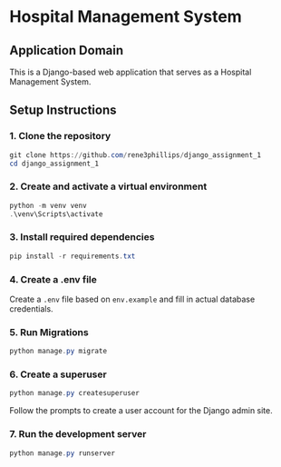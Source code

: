 # Hospital Management System

## Application Domain
This is a Django-based web application that serves as a Hospital Management System.

## Setup Instructions

### 1. Clone the repository 
```powershell
git clone https://github.com/rene3phillips/django_assignment_1
cd django_assignment_1
```

### 2. Create and activate a virtual environment
```powershell
python -m venv venv
.\venv\Scripts\activate
```

### 3. Install required dependencies
```powershell
pip install -r requirements.txt
```

### 4. Create a .env file 
Create a `.env` file based on `env.example` and fill in actual database credentials. 

### 5. Run Migrations
```powershell
python manage.py migrate
```

### 6. Create a superuser
```powershell
python manage.py createsuperuser
```
Follow the prompts to create a user account for the Django admin site.

### 7. Run the development server
```powershell
python manage.py runserver
```

